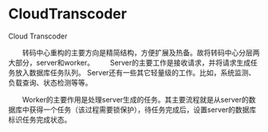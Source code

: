 CloudTranscoder
===============

Cloud Transcoder 


　　转码中心重构的主要方向是精简结构，方便扩展及热备。故将转码中心分层两大部分，server和worker。
　　Server的主要工作是接收请求，并将请求生成任务放入数据库任务队列。
       Server还有一些其它轻量级的工作。比如，系统监测、负载查询、状态检测等等。

　　Worker的主要作用是处理server生成的任务。其主要流程就是从server的数据库中获得一个任务（该过程需要锁保护），待任务完成后，设置server的数据库标识任务完成状态。
